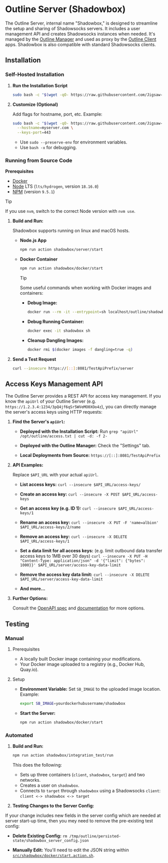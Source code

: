 # Outline Server (Shadowbox)

The Outline Server, internal name "Shadowbox," is designed to streamline the setup and sharing of Shadowsocks servers. It includes a user management API and creates Shadowsocks instances when needed. It's managed by the [Outline Manager](https://github.com/Jigsaw-Code/outline-apps/) and used as proxy by the [Outline Client](https://github.com/Jigsaw-Code/outline-apps/) apps. Shadowbox is also compatible with standard Shadowsocks clients.

## Installation

### Self-Hosted Installation

1. **Run the Installation Script**

   ```sh
   sudo bash -c "$(wget -qO- https://raw.githubusercontent.com/Jigsaw-Code/outline-apps/master/server_manager/install_scripts/install_server.sh)"
   ```

1. **Customize (Optional)**

   Add flags for hostname, port, etc. Example:

   ```sh
   sudo bash -c "$(wget -qO- https://raw.githubusercontent.com/Jigsaw-Code/outline-apps/master/server_manager/install_scripts/install_server.sh)" install_server.sh \
     --hostname=myserver.com \
     --keys-port=443
   ```

   - Use `sudo --preserve-env` for environment variables.
   - Use `bash -x` for debugging.

### Running from Source Code

**Prerequisites**

- [Docker](https://docs.docker.com/engine/install/)
- [Node](https://nodejs.org/en/download/) LTS (`lts/hydrogen`, version `18.16.0`)
- [NPM](https://docs.npmjs.com/downloading-and-installing-node-js-and-npm) (version `9.5.1`)

> [!TIP]
> If you use `nvm`, switch to the correct Node version with `nvm use`.

1. **Build and Run:**

   Shadowbox supports running on linux and macOS hosts.

   - **Node.js App**

     ```sh
     npm run action shadowbox/server/start
     ```

   - **Docker Container**

     ```sh
     npm run action shadowbox/docker/start
     ```

     > [!TIP]
     > Some useful commands when working with Docker images and containers:
     >
     > - **Debug Image:**
     >
     >   ```sh
     >   docker run --rm -it --entrypoint=sh localhost/outline/shadowbox
     >   ```
     >
     > - **Debug Running Container:**
     >
     >   ```sh
     >   docker exec -it shadowbox sh
     >   ```
     >
     > - **Cleanup Dangling Images:**
     >
     >   ```sh
     >   docker rmi $(docker images -f dangling=true -q)
     >   ```

1. **Send a Test Request**

   ```sh
   curl --insecure https://[::]:8081/TestApiPrefix/server
   ```

## Access Keys Management API

The Outline Server provides a REST API for access key management. If you know the `apiUrl` of your Outline Server (e.g. `https://1.2.3.4:1234/3pQ4jf6qSr5WVeMO0XOo4z`), you can directly manage the server's access keys using HTTP requests:

1. **Find the Server's `apiUrl`:**

   - **Deployed with the Installation Script:** Run `grep "apiUrl" /opt/outline/access.txt | cut -d: -f 2-`

   - **Deployed with the Outline Manager:** Check the "Settings" tab.

   - **Local Deployments from Source:** `https://[::]:8081/TestApiPrefix`

1. **API Examples:**

   Replace `$API_URL` with your actual `apiUrl`.

   - **List access keys:** `curl --insecure $API_URL/access-keys/`

   - **Create an access key:** `curl --insecure -X POST $API_URL/access-keys`

   - **Get an access key (e.g. ID 1):** `curl --insecure $API_URL/access-keys/1`

   - **Rename an access key:** `curl --insecure -X PUT -F 'name=albion' $API_URL/access-keys/2/name`

   - **Remove an access key:** `curl --insecure -X DELETE $API_URL/access-keys/1`

   - **Set a data limit for all access keys:** (e.g. limit outbound data transfer access keys to 1MB over 30 days) `curl --insecure -X PUT -H "Content-Type: application/json" -d '{"limit": {"bytes": 1000}}' $API_URL/server/access-key-data-limit`

   - **Remove the access key data limit:** `curl --insecure -X DELETE $API_URL/server/access-key-data-limit`

   - **And more...**

1. **Further Options:**

   Consult the [OpenAPI spec](./server/api.yml) and [documentation](https://redocly.github.io/redoc/?url=https://raw.githubusercontent.com/Jigsaw-Code/outline-server/master/src/shadowbox/server/api.yml) for more options.

## Testing

### Manual

1. Prerequisites

   - A locally built Docker image containing your modifications.
   - Your Docker image uploaded to a registry (e.g., Docker Hub, Quay.io).

1. Setup

   - **Environment Variable:** Set `SB_IMAGE` to the uploaded image location. Example:

     ```sh
     export SB_IMAGE=yourdockerhubusername/shadowbox
     ```

   - **Start the Server:**

     ```sh
     npm run action shadowbox/docker/start
     ```

### Automated

1. **Build and Run:**

   ```sh
   npm run action shadowbox/integration_test/run
   ```

   This does the following:

   - Sets up three containers (`client`, `shadowbox`, `target`) and two networks.
   - Creates a user on `shadowbox`.
   - Connects to `target` through `shadowbox` using a Shadowsocks `client`: `client <-> shadowbox <-> target`

1. **Testing Changes to the Server Config:**

If your change includes new fields in the server config which are needed at server start-up time, then you mey need to remove the pre-existing test config:

- **Delete Existing Config:** `rm /tmp/outline/persisted-state/shadowbox_server_config.json`

- **Manually Edit:** You'll need to edit the JSON string within [`src/shadowbox/docker/start.action.sh`](src/shadowbox/docker/start.action.sh).
